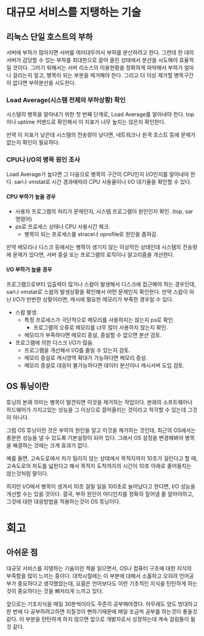 # 대규모 서비스를 지탱하는 기술

## 리눅스 단일 호스트의 부하

서버에 부하가 많아지면 서버를 여러대두어서 부하를 분산하려고 한다. 그런데 한 대의 서버가 감당할 수 있는 부하를 최대한으로 끌어 올린 상태에서 분산을 시도해야 효율적일 것이다. 그러기 위해서는 서버 리소스의 이용현황을 정확하게 파악해서 부하가 얼마나 걸리는지 알고, 병목이 되는 부분을 제거해야 한다. 그리고 더 이상 제거할 병목구간이 없다면 부하분산을 시도한다.

### Load Average(시스템 전체의 부하상황) 확인

시스템의 병목을 알아내기 위한 첫 번째 단계로, Load Average를 알아내야 한다. top이나 uptime 커맨드로 확인해서 이 지표가 너무 높지는 않은지 확인한다.

만약 이 지표가 낮은데 시스템의 전송량이 낮다면, 네트워크나 원격 호스트 등에 문제가 없는지 확인이 필요하다.

### CPU나 I/O의 병목 원인 조사

Load Average가 높다면 그 다음으로 병목의 구간이 CPU인지 I/O인지를 알아내야 한다. sar나 vmstat로 시간 경과에따라 CPU 사용율이나 I/O 대기율을 확인할 수 있다.

#### **CPU 부하가 높을 경우**

* 사용자 프로그램의 처리가 문제인지, 시스템 프로그램이 원인인지 확인. (top, sar 명령어)
* ps로 프로세스 상태나 CPU 사용시간 체크.
    * 병목이 되는 프로세스를 strace나 oprofile로 원인을 좁혀감.

만약 메모리나 디스크 등에서는 병목이 생기지 않는 이상적인 상태인데 시스템의 전송량에 문제가 있다면, 서버 증설 또는 프로그램의 로직이나 알고리즘을 개선한다.

#### **I/O 부하가 높을 경우**

프로그램으로부터 입출력이 많거나 스왑이 발생해서 디스크에 접근해야 하는 경우인데, sar나 vmstat로 스왑의 발생상황을 확인해서 어떤 문제인지 확인한다. 만약 스왑이 아닌 I/O가 빈번한 상황이라면, 캐시에 필요한 메모리가 부족한 경우일 수 있다.

* 스왑 발생.
    * 특정 프로세스가 극단적으로 메모리를 사용하지는 않는지 ps로 확인.
        * 프로그램의 오류로 메모리를 너무 많이 사용하지 않는지 확인.
    * 메모리가 부족하다면 메모리 증설, 증설할 수 없으면 분산 검토.
* 프로그램에 의한 디스크 I/O가 많음.
    * 프로그램을 개선해서 I/O를 줄일 수 있는지 검토.
    * 메모리 증설로 캐시영역 확대가 가능하다면 메모리 증설.
    * 메모리 증설로 대응이 불가능하다면 데이터 분산이나 캐시서버 도입 검토.

## OS 튜닝이란

튜닝의 본래 의미는 병목이 발견되면 이것을 제거하는 작업이다. 본래의 소프트웨어나 하드웨어가 가지고있는 성능을 그 이상으로 끌어올리는 것이라고 착각할 수 있는데 그것이 아니다.

그럼 OS 튜닝이란 것은 부하의 원인을 알고 이것을 제거하는 것인데, 최근의 OS에서는 충분한 성능을 낼 수 있도록 기본설정이 되어 있다. 그래서 OS 설정을 변경해봐야 병목을 해결하는 것에는 크게 효과가 없다.

예를 들면, 고속도로에서 차가 밀리지 않는 상태에서 목적지까지 10초가 걸린다고 할 때, 고속도로의 차도를 넓힌다고 해서 목적지 도착까지의 시간이 10초 아래로 줄어들지는 않는것처럼 말이다.

하지만 I/O에서 병목이 생겨서 10초 걸릴 일을 100초로 늘어났다고 한다면, I/O 성능을 개선할 수는 있을 것이다.
결국, 부하 원인이 어디인지를 정확히 짚어낼 줄 알아야하고, 그것에 대한 대응방법을 적용하는것이 OS 튜닝이다.

# 회고

## 아쉬운 점

대규모 서비스를 지탱하는 기술이란 책을 읽으면서, OS나 컴퓨터 구조에 대한 지식의 부족함을 많이 느끼는 중이다. 대학시절에는 이 부분에 대해서 소홀하고 오히려 언어공부가 중요하다고 생각했었는데, 요즘은 언어보다도 이런 기초적인 지식을 탄탄하게 하는것이 중요하다는 것을 뼈저리게 느끼고 있다.

앞으로는 기초지식을 매일 30분씩이라도 꾸준히 공부해야겠다. 아무래도 양도 방대하고 한 번에 다 공부하려고하면 지칠것이 뻔하기때문에 매일 조금씩 공부를 하는것이 좋을것 같다. 이 부분을 탄탄하게 하지 않으면 앞으로 개발자로서 성장하는데 계속 걸림돌이 될 것 같다.